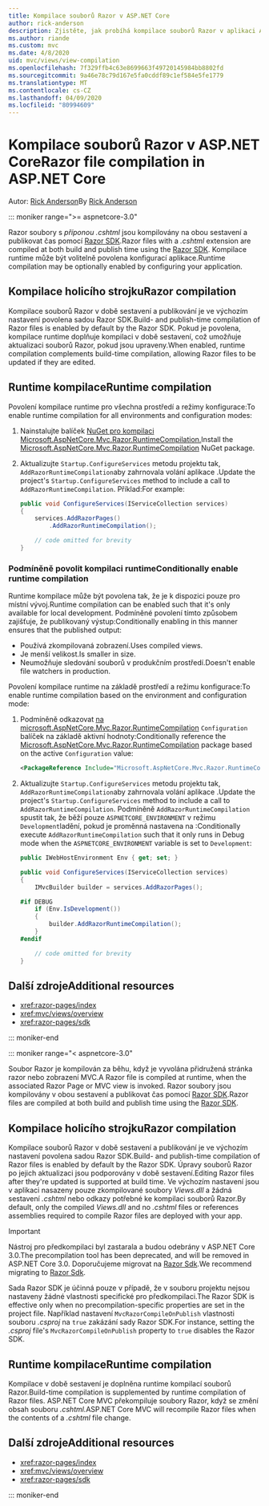 ```yaml
---
title: Kompilace souborů Razor v ASP.NET Core
author: rick-anderson
description: Zjistěte, jak probíhá kompilace souborů Razor v aplikaci ASP.NET Core.
ms.author: riande
ms.custom: mvc
ms.date: 4/8/2020
uid: mvc/views/view-compilation
ms.openlocfilehash: 7f329ffb4c63e8699663f49720145984bb8802fd
ms.sourcegitcommit: 9a46e78c79d167e5fa0cddf89c1ef584e5fe1779
ms.translationtype: MT
ms.contentlocale: cs-CZ
ms.lasthandoff: 04/09/2020
ms.locfileid: "80994609"
---
```

# <a name="razor-file-compilation-in-aspnet-core"></a><span data-ttu-id="92709-103">Kompilace souborů Razor v ASP.NET Core</span><span class="sxs-lookup"><span data-stu-id="92709-103">Razor file compilation in ASP.NET Core</span></span>

<span data-ttu-id="92709-104">Autor: [Rick Anderson](https://twitter.com/RickAndMSFT)</span><span class="sxs-lookup"><span data-stu-id="92709-104">By [Rick Anderson](https://twitter.com/RickAndMSFT)</span></span>

::: moniker range=">= aspnetcore-3.0"

<span data-ttu-id="92709-105">Razor soubory s *příponou .cshtml* jsou kompilovány na obou sestavení a publikovat čas pomocí [Razor SDK](xref:razor-pages/sdk).</span><span class="sxs-lookup"><span data-stu-id="92709-105">Razor files with a *.cshtml* extension are compiled at both build and publish time using the [Razor SDK](xref:razor-pages/sdk).</span></span> <span data-ttu-id="92709-106">Kompilace runtime může být volitelně povolena konfigurací aplikace.</span><span class="sxs-lookup"><span data-stu-id="92709-106">Runtime compilation may be optionally enabled by configuring your application.</span></span>

## <a name="razor-compilation"></a><span data-ttu-id="92709-107">Kompilace holicího strojku</span><span class="sxs-lookup"><span data-stu-id="92709-107">Razor compilation</span></span>

<span data-ttu-id="92709-108">Kompilace souborů Razor v době sestavení a publikování je ve výchozím nastavení povolena sadou Razor SDK.</span><span class="sxs-lookup"><span data-stu-id="92709-108">Build- and publish-time compilation of Razor files is enabled by default by the Razor SDK.</span></span> <span data-ttu-id="92709-109">Pokud je povolena, kompilace runtime doplňuje kompilaci v době sestavení, což umožňuje aktualizaci souborů Razor, pokud jsou upraveny.</span><span class="sxs-lookup"><span data-stu-id="92709-109">When enabled, runtime compilation complements build-time compilation, allowing Razor files to be updated if they are edited.</span></span>

## <a name="runtime-compilation"></a><span data-ttu-id="92709-110">Runtime kompilace</span><span class="sxs-lookup"><span data-stu-id="92709-110">Runtime compilation</span></span>

<span data-ttu-id="92709-111">Povolení kompilace runtime pro všechna prostředí a režimy konfigurace:</span><span class="sxs-lookup"><span data-stu-id="92709-111">To enable runtime compilation for all environments and configuration modes:</span></span>

1. <span data-ttu-id="92709-112">Nainstalujte balíček [NuGet pro kompilaci Microsoft.AspNetCore.Mvc.Razor.RuntimeCompilation.](https://www.nuget.org/packages/Microsoft.AspNetCore.Mvc.Razor.RuntimeCompilation/)</span><span class="sxs-lookup"><span data-stu-id="92709-112">Install the [Microsoft.AspNetCore.Mvc.Razor.RuntimeCompilation](https://www.nuget.org/packages/Microsoft.AspNetCore.Mvc.Razor.RuntimeCompilation/) NuGet package.</span></span>

1. <span data-ttu-id="92709-113">Aktualizujte `Startup.ConfigureServices` metodu projektu tak, `AddRazorRuntimeCompilation`aby zahrnovala volání aplikace .</span><span class="sxs-lookup"><span data-stu-id="92709-113">Update the project's `Startup.ConfigureServices` method to include a call to `AddRazorRuntimeCompilation`.</span></span> <span data-ttu-id="92709-114">Příklad:</span><span class="sxs-lookup"><span data-stu-id="92709-114">For example:</span></span>

    ```csharp
    public void ConfigureServices(IServiceCollection services)
    {
        services.AddRazorPages()
            .AddRazorRuntimeCompilation();

        // code omitted for brevity
    }
    ```

### <a name="conditionally-enable-runtime-compilation"></a><span data-ttu-id="92709-115">Podmíněně povolit kompilaci runtime</span><span class="sxs-lookup"><span data-stu-id="92709-115">Conditionally enable runtime compilation</span></span>

<span data-ttu-id="92709-116">Runtime kompilace může být povolena tak, že je k dispozici pouze pro místní vývoj.</span><span class="sxs-lookup"><span data-stu-id="92709-116">Runtime compilation can be enabled such that it's only available for local development.</span></span> <span data-ttu-id="92709-117">Podmíněné povolení tímto způsobem zajišťuje, že publikovaný výstup:</span><span class="sxs-lookup"><span data-stu-id="92709-117">Conditionally enabling in this manner ensures that the published output:</span></span>

* <span data-ttu-id="92709-118">Používá zkompilovaná zobrazení.</span><span class="sxs-lookup"><span data-stu-id="92709-118">Uses compiled views.</span></span>
* <span data-ttu-id="92709-119">Je menší velikost.</span><span class="sxs-lookup"><span data-stu-id="92709-119">Is smaller in size.</span></span>
* <span data-ttu-id="92709-120">Neumožňuje sledování souborů v produkčním prostředí.</span><span class="sxs-lookup"><span data-stu-id="92709-120">Doesn't enable file watchers in production.</span></span>

<span data-ttu-id="92709-121">Povolení kompilace runtime na základě prostředí a režimu konfigurace:</span><span class="sxs-lookup"><span data-stu-id="92709-121">To enable runtime compilation based on the environment and configuration mode:</span></span>

1. <span data-ttu-id="92709-122">Podmíněně odkazovat [na microsoft.AspNetCore.Mvc.Razor.RuntimeCompilation](https://www.nuget.org/packages/Microsoft.AspNetCore.Mvc.Razor.RuntimeCompilation/) `Configuration` balíček na základě aktivní hodnoty:</span><span class="sxs-lookup"><span data-stu-id="92709-122">Conditionally reference the [Microsoft.AspNetCore.Mvc.Razor.RuntimeCompilation](https://www.nuget.org/packages/Microsoft.AspNetCore.Mvc.Razor.RuntimeCompilation/) package based on the active `Configuration` value:</span></span>

    ```xml
    <PackageReference Include="Microsoft.AspNetCore.Mvc.Razor.RuntimeCompilation" Version="3.1.0" Condition="'$(Configuration)' == 'Debug'" />
    ```

1. <span data-ttu-id="92709-123">Aktualizujte `Startup.ConfigureServices` metodu projektu tak, `AddRazorRuntimeCompilation`aby zahrnovala volání aplikace .</span><span class="sxs-lookup"><span data-stu-id="92709-123">Update the project's `Startup.ConfigureServices` method to include a call to `AddRazorRuntimeCompilation`.</span></span> <span data-ttu-id="92709-124">Podmíněně `AddRazorRuntimeCompilation` spustit tak, že běží pouze `ASPNETCORE_ENVIRONMENT` v režimu `Development`ladění, pokud je proměnná nastavena na :</span><span class="sxs-lookup"><span data-stu-id="92709-124">Conditionally execute `AddRazorRuntimeCompilation` such that it only runs in Debug mode when the `ASPNETCORE_ENVIRONMENT` variable is set to `Development`:</span></span>

    ```csharp
    public IWebHostEnvironment Env { get; set; }

    public void ConfigureServices(IServiceCollection services)
    {
        IMvcBuilder builder = services.AddRazorPages();

    #if DEBUG
        if (Env.IsDevelopment())
        {
            builder.AddRazorRuntimeCompilation();
        }
    #endif

        // code omitted for brevity
    }
    ```

## <a name="additional-resources"></a><span data-ttu-id="92709-125">Další zdroje</span><span class="sxs-lookup"><span data-stu-id="92709-125">Additional resources</span></span>

* <xref:razor-pages/index>
* <xref:mvc/views/overview>
* <xref:razor-pages/sdk>

::: moniker-end

::: moniker range="< aspnetcore-3.0"

<span data-ttu-id="92709-126">Soubor Razor je kompilován za běhu, když je vyvolána přidružená stránka razor nebo zobrazení MVC.</span><span class="sxs-lookup"><span data-stu-id="92709-126">A Razor file is compiled at runtime, when the associated Razor Page or MVC view is invoked.</span></span> <span data-ttu-id="92709-127">Razor soubory jsou kompilovány v obou sestavení a publikovat čas pomocí [Razor SDK](xref:razor-pages/sdk).</span><span class="sxs-lookup"><span data-stu-id="92709-127">Razor files are compiled at both build and publish time using the [Razor SDK](xref:razor-pages/sdk).</span></span>

## <a name="razor-compilation"></a><span data-ttu-id="92709-128">Kompilace holicího strojku</span><span class="sxs-lookup"><span data-stu-id="92709-128">Razor compilation</span></span>

<span data-ttu-id="92709-129">Kompilace souborů Razor v době sestavení a publikování je ve výchozím nastavení povolena sadou Razor SDK.</span><span class="sxs-lookup"><span data-stu-id="92709-129">Build- and publish-time compilation of Razor files is enabled by default by the Razor SDK.</span></span> <span data-ttu-id="92709-130">Úpravy souborů Razor po jejich aktualizaci jsou podporovány v době sestavení.</span><span class="sxs-lookup"><span data-stu-id="92709-130">Editing Razor files after they're updated is supported at build time.</span></span> <span data-ttu-id="92709-131">Ve výchozím nastavení jsou v aplikaci nasazeny pouze zkompilované soubory *Views.dll* a žádná sestavení *.cshtml* nebo odkazy potřebné ke kompilaci souborů Razor.</span><span class="sxs-lookup"><span data-stu-id="92709-131">By default, only the compiled *Views.dll* and no *.cshtml* files or references assemblies required to compile Razor files are deployed with your app.</span></span>

> [!IMPORTANT]
> <span data-ttu-id="92709-132">Nástroj pro předkompilaci byl zastarala a budou odebrány v ASP.NET Core 3.0.</span><span class="sxs-lookup"><span data-stu-id="92709-132">The precompilation tool has been deprecated, and will be removed in ASP.NET Core 3.0.</span></span> <span data-ttu-id="92709-133">Doporučujeme migrovat na [Razor Sdk](xref:razor-pages/sdk).</span><span class="sxs-lookup"><span data-stu-id="92709-133">We recommend migrating to [Razor Sdk](xref:razor-pages/sdk).</span></span>
>
> <span data-ttu-id="92709-134">Sada Razor SDK je účinná pouze v případě, že v souboru projektu nejsou nastaveny žádné vlastnosti specifické pro předkompilaci.</span><span class="sxs-lookup"><span data-stu-id="92709-134">The Razor SDK is effective only when no precompilation-specific properties are set in the project file.</span></span> <span data-ttu-id="92709-135">Například nastavení `MvcRazorCompileOnPublish` vlastnosti souboru *.csproj* na `true` zakázání sady Razor SDK.</span><span class="sxs-lookup"><span data-stu-id="92709-135">For instance, setting the *.csproj* file's `MvcRazorCompileOnPublish` property to `true` disables the Razor SDK.</span></span>

## <a name="runtime-compilation"></a><span data-ttu-id="92709-136">Runtime kompilace</span><span class="sxs-lookup"><span data-stu-id="92709-136">Runtime compilation</span></span>

<span data-ttu-id="92709-137">Kompilace v době sestavení je doplněna runtime kompilací souborů Razor.</span><span class="sxs-lookup"><span data-stu-id="92709-137">Build-time compilation is supplemented by runtime compilation of Razor files.</span></span> <span data-ttu-id="92709-138">ASP.NET Core MVC překompiluje soubory Razor, když se změní obsah souboru *.cshtml.*</span><span class="sxs-lookup"><span data-stu-id="92709-138">ASP.NET Core MVC will recompile Razor files when the contents of a *.cshtml* file change.</span></span>

## <a name="additional-resources"></a><span data-ttu-id="92709-139">Další zdroje</span><span class="sxs-lookup"><span data-stu-id="92709-139">Additional resources</span></span>

* <xref:razor-pages/index>
* <xref:mvc/views/overview>
* <xref:razor-pages/sdk>

::: moniker-end